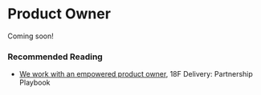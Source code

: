 # Product Owner

Coming soon!

### Recommended Reading

* [We work with an empowered product owner](https://pages.18f.gov/partnership-playbook/2-empowered-product-owner/), 18F Delivery: Partnership Playbook